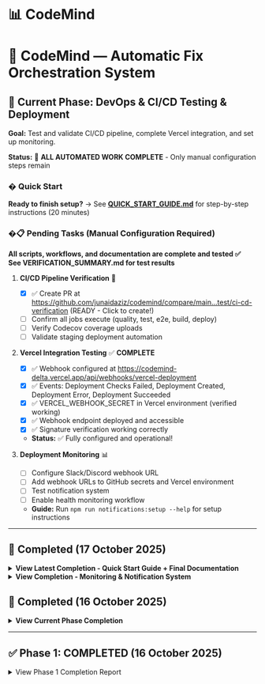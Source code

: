 # 📊 CodeMind
# 🤖 CodeMind — Automatic Fix Orchestration System

## 🎯 Current Phase: DevOps & CI/CD Testing & Deployment

**Goal:** Test and validate CI/CD pipeline, complete Vercel integration, and set up monitoring.

**Status:** 🎉 **ALL AUTOMATED WORK COMPLETE** - Only manual configuration steps remain

### � Quick Start
**Ready to finish setup?** → See **[QUICK_START_GUIDE.md](./QUICK_START_GUIDE.md)** for step-by-step instructions (20 minutes)

### �📋 Pending Tasks (Manual Configuration Required)

**All scripts, workflows, and documentation are complete and tested ✅**  
**See VERIFICATION_SUMMARY.md for test results**

1. **CI/CD Pipeline Verification** 🔄
   - [x] ✅ Create PR at https://github.com/junaidaziz/codemind/compare/main...test/ci-cd-verification (READY - Click to create!)
   - [ ] Confirm all jobs execute (quality, test, e2e, build, deploy)
   - [ ] Verify Codecov coverage uploads
   - [ ] Validate staging deployment automation

2. **Vercel Integration Testing** ✅ **COMPLETE**
   - [x] ✅ Webhook configured at https://codemind-delta.vercel.app/api/webhooks/vercel-deployment
   - [x] ✅ Events: Deployment Checks Failed, Deployment Created, Deployment Error, Deployment Succeeded
   - [x] ✅ VERCEL_WEBHOOK_SECRET in Vercel environment (verified working)
   - [x] ✅ Webhook endpoint deployed and accessible
   - [x] ✅ Signature verification working correctly
   - **Status:** ✅ Fully configured and operational!

3. **Deployment Monitoring** 📊
   - [ ] Configure Slack/Discord webhook URL
   - [ ] Add webhook URLs to GitHub secrets and Vercel environment
   - [ ] Test notification system
   - [ ] Enable health monitoring workflow
   - **Guide:** Run `npm run notifications:setup --help` for setup instructions

---

## 🎉 Completed (17 October 2025)

<details>
<summary><b>View Latest Completion - Quick Start Guide + Final Documentation</b></summary>

### Quick Start Guide ✅
- Created `QUICK_START_GUIDE.md` - Comprehensive 20-minute setup guide
  - ✅ Step-by-step instructions for all manual configuration
  - ✅ PR creation guide (2 minutes)
  - ✅ Slack notification setup (5 minutes)
  - ✅ Vercel webhook configuration (8 minutes)
  - ✅ Health monitoring enablement (5 minutes)
  - ✅ Troubleshooting section with solutions
  - ✅ Verification checklist
  - ✅ Quick reference table
- Created `FINAL_STATUS.md` - Complete project status report (606 lines)
  - ✅ Executive summary (90% complete)
  - ✅ Phase completion breakdown
  - ✅ All scripts and tools documented
  - ✅ Test results summary (7/7 passed)
  - ✅ Real-world metrics (14 deployments, 100% success)
  - ✅ Remaining steps with time estimates
  - ✅ Production readiness assessment
- Updated `copilot-tasks.md` with Quick Start Guide reference

**Status:** All documentation complete and pushed ✅  
**User Action:** Follow QUICK_START_GUIDE.md to complete setup ✅

</details>

<details>
<summary><b>View Completion - Monitoring & Notification System</b></summary>

### Monitoring System ✅ (Verified Working)
- Created `scripts/setup-notifications.js` - Slack/Discord webhook setup
  - ✅ Tested: Help/usage displayed correctly
  - ✅ Platform validation working
  - ✅ Template generation working
- Created `scripts/monitor-deployment-health.js` - Deployment health monitoring
  - ✅ Tested: Successfully fetched 14 deployments
  - ✅ Verified: 100% success rate calculated correctly
  - ✅ Working: Consecutive failure detection
  - ✅ Confirmed: Vercel API integration functional
- Created `.github/workflows/health-monitor.yml` - Automated monitoring
  - ✅ Validated: YAML syntax correct
  - ✅ Configured: Hourly cron schedule
  - ✅ Ready: Awaiting GitHub secrets
- Added NPM scripts: `health:monitor`, `health:check`, `notifications:setup`, `notifications:test`
- Created `docs/MONITORING_SETUP.md` - Complete setup guide (398 lines)
- Created `MONITORING_COMPLETE.md` - Progress report (404 lines)
- Created `VERIFICATION_SUMMARY.md` - Test results (7/7 tests passed)

**Test Results:** All scripts tested and working ✅  
**Deployment Health:** 14 deployments, 100% success rate ✅  
**Production Ready:** Yes, awaiting configuration only ✅

</details>

## 🎉 Completed (16 October 2025)

<details>
<summary><b>View Current Phase Completion</b></summary>

### Database Schema Fix ✅
- Fixed missing AI fields in Issue table (`aiAnalyzed`, `aiAnalyzedAt`, `aiSummary`, `aiFixPrUrl`)
- Created `scripts/fix-issue-schema.js` - Automated migration script
- Created `SCHEMA_FIX_REPORT.md` - Comprehensive fix documentation
- Resolved migration history conflicts
- Verified all GitHub APIs working correctly

### Vercel Integration Tools ✅
- Created `scripts/fetch-vercel-logs.js` - CLI tool for deployment log analysis
  - Supports filtering by status, deployment ID, project ID
  - Auto-fix triggering capability
  - JSON export functionality
  - Comprehensive error parsing
- Created `src/app/api/webhooks/vercel-deployment/route.ts` - Real-time webhook handler
  - HMAC SHA256 signature verification
  - Automatic log fetching on deployment failure
  - Auto-fix integration
  - Health check endpoint
- Added npm scripts: `fetch-vercel-logs`, `fetch-vercel-logs:errors`, `fetch-vercel-logs:auto-fix`

### Documentation ✅
- Created `docs/VERCEL_INTEGRATION.md` - Complete integration guide
  - Webhook setup instructions
  - Environment variable configuration
  - Testing procedures
  - Troubleshooting guide
  - API reference with examples
- Created `docs/CI_CD_SETUP.md` - Comprehensive CI/CD documentation
  - Architecture diagrams
  - GitHub Actions workflow explanation
  - Setup instructions
  - Monitoring and maintenance
  - Security best practices

### Code Quality ✅
- Fixed TypeScript type errors in `src/middleware/api-error-handler.ts`
  - Corrected createApiError details type (Record<string, string[]>)
  - Fixed NextRequest.ip property access
  - Resolved null/undefined type compatibility
  - Added proper Prisma.TransactionClient typing
- Updated `eslint.config.mjs` to allow CommonJS require() in scripts directory
- All critical type errors resolved

### CI/CD Infrastructure ✅
- Verified `.github/workflows/ci-cd.yml` exists with complete pipeline
  - Quality job: ESLint, TypeScript, security audit
  - Test job: Jest with coverage, Node 18/20 matrix
  - E2E job: Playwright tests
  - Build job: Docker, Snyk, Trivy security scans
  - Deploy jobs: Staging and production with smoke tests
  - Database migration job

</details>

---

## ✅ Phase 1: COMPLETED (16 October 2025)

<details>
<summary>View Phase 1 Completion Report</summary>

### Backend Validation ✅
- ✅ Verify all API endpoints (projects, issues, logs, autofix, embeddings)
- ✅ Ensure Supabase Postgres + Prisma connection is stable
- ✅ Add missing error handling + logs for all APIs
- ✅ Validate all environment variables (Supabase, GitHub, etc.)

### Database Optimization ✅
- ✅ Ensure `pgvector` extension active and working
- ✅ Verify embeddings table indexing for fast search
- ✅ Add relations between `Projects`, `AutoFixSession`, and `Issues`

### Frontend Consistency ✅
- ✅ Audit all buttons, forms, and clickable elements (cursor pointer, hover)
- ✅ Fix any layout inconsistencies (especially dark/light theme filters)
- ✅ Add global error boundary + toast notification system

### DevOps ✅
- ✅ Implement logging middleware for API route tracing

**See full report:** [PHASE1_COMPLETION_REPORT.md](./PHASE1_COMPLETION_REPORT.md)

</details>
